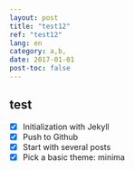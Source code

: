 ```yaml
---
layout: post
title: "test12"
ref: "test12"
lang: en
category: a,b,
date: 2017-01-01
post-toc: false
---
```


## test
- [X] Initialization with Jekyll
- [X] Push to Github
- [X] Start with several posts
- [X] Pick a basic theme: minima
